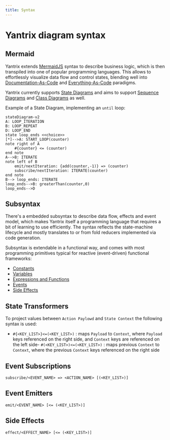 ```yaml
---
title: Syntax
---
```


# Yantrix diagram syntax

## Mermaid

Yantrix extends [MermaidJS](https://mermaid.js.org/) syntax to describe business logic, which is then transpiled into one of popular programming languages. This allows to effortlessly visualize data flow and control states, blending well into [Documentation-As-Code](https://www.writethedocs.org/guide/docs-as-code/) and [Everything-As-Code](https://hackernoon.com/everything-as-code-explained-0ibg32a3) paradigms.

Yantrix currently supports [State Diagrams](https://mermaid.js.org/syntax/stateDiagram.html) and aims to support [Sequence Diagrams](https://mermaid.js.org/syntax/sequenceDiagram.html) and [Class Diagrams](https://mermaid.js.org/syntax/classDiagram.html) as well.

Example of a State Diagram, implementing an `until` loop:
```mermaid
stateDiagram-v2
A: LOOP_ITERATION
B: LOOP_REPEAT
D: LOOP_END
state loop_ends <<choice>>
[*]-->A: START_LOOP(counter)
note right of A
    #{counter} <= (counter)
end note    
A-->B: ITERATE
note left of B
    emit/nextIteration: {add(counter,-1)} => (counter)
    subscribe/nextIteration: ITERATE(counter)
end note
B--> loop_ends: ITERATE
loop_ends-->B: greaterThan(counter,0)
loop_ends-->D
```

## Subsyntax

There's a embedded subsyntax to describe data flow, effects and event model, which makes Yantrix itself a programming language that requires a bit of learning to use efficiently. The syntax reflects the state-machine lifecycle and mostly translates to or from fold reducers implemented via code generation.

Subsyntax is extendable in a functional way, and comes with most programming primitives typical for reactive (event-driven) functional frameworks:

-   [Constants](constants.html)
-   [Variables](variables.html)
-   [Expressions and Functions](functions.html)
-   [Events](events.html)
-   [Side Effects](effects.html)

## State Transformers

To project values between `Action Paylowd` and `State Context` the following syntax is used:

-   `#{<KEY_LIST>}<=(<KEY_LIST>)` : maps `Payload` to `Context`, where `Payload` keys referenced on the right side, and `Context` keys are referenced on the left side- `#(<KEY_LIST>)<=(<KEY_LIST>)` : maps previous `Context` to `Context`, where the previous `Context` keys referenced on the right side

## Event Subscriptions

`subscribe/<EVENT_NAME> => <ACTION_NAME> [(<KEY_LIST>)]`

## Event Emitters

`emit/<EVENT_NAME> [<= (<KEY_LIST>)]`

## Side Effects

`effect/<EFFECT_NAME> [<= (<KEY_LIST>)]`
